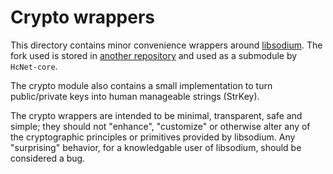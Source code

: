 # Crypto wrappers

This directory contains minor convenience wrappers around
[libsodium](http://libsodium.org). The fork used is stored in
[another repository](https://github.com/HcNet/libsodium)
and used as a submodule by `HcNet-core`.

The crypto module also contains a small implementation to turn public/private
keys into human manageable strings (StrKey).

The crypto wrappers are intended to be minimal, transparent, safe and simple;
they should not "enhance", "customize" or otherwise alter any of the
cryptographic principles or primitives provided by libsodium. Any "surprising"
behavior, for a knowledgable user of libsodium, should be considered a bug.

